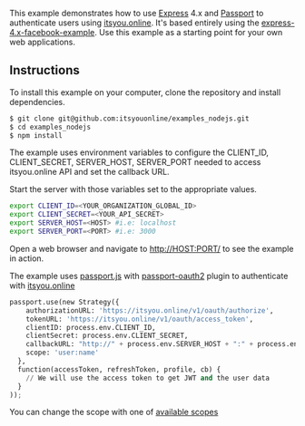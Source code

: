 This example demonstrates how to use [Express](http://expressjs.com/) 4.x and
[Passport](http://passportjs.org/) to authenticate users using [itsyou.online](http://itsyou.online).  It's based entirely using the [express-4.x-facebook-example](https://github.com/passport/express-4.x-facebook-example). Use
this example as a starting point for your own web applications.

## Instructions

To install this example on your computer, clone the repository and install
dependencies.

```bash
$ git clone git@github.com:itsyouonline/examples_nodejs.git
$ cd examples_nodejs
$ npm install
```

The example uses environment variables to configure the CLIENT_ID, CLIENT_SECRET, SERVER_HOST, SERVER_PORT needed to access itsyou.online API and set the callback URL.

Start the server with those variables set to the appropriate values.

```bash
export CLIENT_ID=<YOUR_ORGANIZATION_GLOBAL_ID>
export CLIENT_SECRET=<YOUR_API_SECRET>
export SERVER_HOST=<HOST> #i.e: localhost
export SERVER_PORT=<PORT> #i.e: 3000
```

Open a web browser and navigate to [http://HOST:PORT/](http://HOST:PORT/)
to see the example in action.

The example uses [passport.js](http://passport.js) with [passport-oauth2](https://github.com/jaredhanson/passport-oauth2) plugin to authenticate with [itsyou.online](http://itsyou.online)
```python
passport.use(new Strategy({
    authorizationURL: 'https://itsyou.online/v1/oauth/authorize',
    tokenURL: 'https://itsyou.online/v1/oauth/access_token',
    clientID: process.env.CLIENT_ID,
    clientSecret: process.env.CLIENT_SECRET,
    callbackURL: "http://" + process.env.SERVER_HOST + ":" + process.env.SERVER_PORT + "/login/iyo/callback",
    scope: 'user:name'
  },
  function(accessToken, refreshToken, profile, cb) {
    // We will use the access token to get JWT and the user data
  }
));

```

You can change the scope with one of [available scopes](https://github.com/itsyouonline/identityserver/blob/master/docs/oauth2/availableScopes.md)